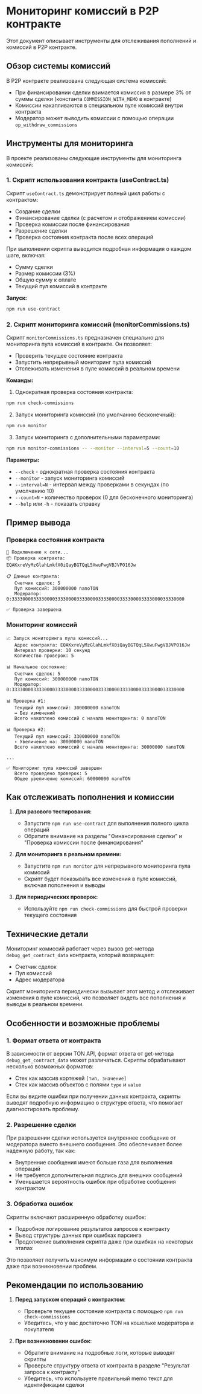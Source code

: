 # Мониторинг комиссий в P2P контракте

Этот документ описывает инструменты для отслеживания пополнений и комиссий в P2P контракте.

## Обзор системы комиссий

В P2P контракте реализована следующая система комиссий:

- При финансировании сделки взимается комиссия в размере 3% от суммы сделки (константа `COMMISSION_WITH_MEMO` в контракте)
- Комиссии накапливаются в специальном пуле комиссий внутри контракта
- Модератор может выводить комиссии с помощью операции `op_withdraw_commissions`

## Инструменты для мониторинга

В проекте реализованы следующие инструменты для мониторинга комиссий:

### 1. Скрипт использования контракта (useContract.ts)

Скрипт `useContract.ts` демонстрирует полный цикл работы с контрактом:
- Создание сделки
- Финансирование сделки (с расчетом и отображением комиссии)
- Проверка комиссии после финансирования
- Разрешение сделки
- Проверка состояния контракта после всех операций

При выполнении скрипта выводится подробная информация о каждом шаге, включая:
- Сумму сделки
- Размер комиссии (3%)
- Общую сумму к оплате
- Текущий пул комиссий в контракте

**Запуск:**
```bash
npm run use-contract
```

### 2. Скрипт мониторинга комиссий (monitorCommissions.ts)

Скрипт `monitorCommissions.ts` предназначен специально для мониторинга пула комиссий в контракте. Он позволяет:
- Проверить текущее состояние контракта
- Запустить непрерывный мониторинг пула комиссий
- Отслеживать изменения в пуле комиссий в реальном времени

**Команды:**

1. Однократная проверка состояния контракта:
```bash
npm run check-commissions
```

2. Запуск мониторинга комиссий (по умолчанию бесконечный):
```bash
npm run monitor
```

3. Запуск мониторинга с дополнительными параметрами:
```bash
npm run monitor-commissions -- --monitor --interval=5 --count=10
```

**Параметры:**
- `--check` - однократная проверка состояния контракта
- `--monitor` - запуск мониторинга комиссий
- `--interval=N` - интервал между проверками в секундах (по умолчанию 10)
- `--count=N` - количество проверок (0 для бесконечного мониторинга)
- `--help` или `-h` - показать справку

## Пример вывода

### Проверка состояния контракта

```
🚀 Подключение к сети...
📦 Проверка контракта: EQAKxreVyMzGlahLmkfX0iQayBGTQqL5XwuFwgVBJVPO16Jw

📋 Данные контракта:
   Счетчик сделок: 5
   Пул комиссий: 300000000 nanoTON
   Модератор: 0:3333000033330000333300003333000033330000333300003333000033330000

✅ Проверка завершена
```

### Мониторинг комиссий

```
📈 Запуск мониторинга пула комиссий...
   Адрес контракта: EQAKxreVyMzGlahLmkfX0iQayBGTQqL5XwuFwgVBJVPO16Jw
   Интервал проверки: 10 секунд
   Количество проверок: 5

📊 Начальное состояние:
   Счетчик сделок: 5
   Пул комиссий: 300000000 nanoTON
   Модератор: 0:3333000033330000333300003333000033330000333300003333000033330000

📊 Проверка #1:
   Текущий пул комиссий: 300000000 nanoTON
   ↔️ Без изменений
   Всего накоплено комиссий с начала мониторинга: 0 nanoTON

📊 Проверка #2:
   Текущий пул комиссий: 330000000 nanoTON
   ⬆️ Увеличение на: 30000000 nanoTON
   Всего накоплено комиссий с начала мониторинга: 30000000 nanoTON

...

✅ Мониторинг пула комиссий завершен
   Всего проведено проверок: 5
   Общее увеличение комиссий: 60000000 nanoTON
```

## Как отслеживать пополнения и комиссии

1. **Для разового тестирования:**
   - Запустите `npm run use-contract` для выполнения полного цикла операций
   - Обратите внимание на разделы "Финансирование сделки" и "Проверка комиссии после финансирования"

2. **Для мониторинга в реальном времени:**
   - Запустите `npm run monitor` для непрерывного мониторинга пула комиссий
   - Скрипт будет показывать все изменения в пуле комиссий, включая пополнения и выводы

3. **Для периодических проверок:**
   - Используйте `npm run check-commissions` для быстрой проверки текущего состояния

## Технические детали

Мониторинг комиссий работает через вызов get-метода `debug_get_contract_data` контракта, который возвращает:
- Счетчик сделок
- Пул комиссий
- Адрес модератора

Скрипт мониторинга периодически вызывает этот метод и отслеживает изменения в пуле комиссий, что позволяет видеть все пополнения и выводы в реальном времени.

## Особенности и возможные проблемы

### 1. Формат ответа от контракта

В зависимости от версии TON API, формат ответа от get-метода `debug_get_contract_data` может различаться. Скрипты обрабатывают несколько возможных форматов:
- Стек как массив кортежей `[тип, значение]`
- Стек как массив объектов с полями `type` и `value`

Если вы видите ошибки при получении данных контракта, скрипты выводят подробную информацию о структуре ответа, что помогает диагностировать проблему.

### 2. Разрешение сделки

При разрешении сделки используется внутреннее сообщение от модератора вместо внешнего сообщения. Это обеспечивает более надежную работу, так как:
- Внутренние сообщения имеют больше газа для выполнения операций
- Не требуется дополнительная подпись для внешних сообщений
- Уменьшается вероятность ошибок при обработке сообщения контрактом

### 3. Обработка ошибок

Скрипты включают расширенную обработку ошибок:
- Подробное логирование результатов запросов к контракту
- Вывод структуры данных при ошибках парсинга
- Продолжение выполнения скрипта даже при ошибках на некоторых этапах

Это позволяет получить максимум информации о состоянии контракта даже при возникновении проблем.

## Рекомендации по использованию

1. **Перед запуском операций с контрактом**:
   - Проверьте текущее состояние контракта с помощью `npm run check-commissions`
   - Убедитесь, что у вас достаточно TON на кошельке модератора и покупателя

2. **При возникновении ошибок**:
   - Обратите внимание на подробные логи, которые выводят скрипты
   - Проверьте структуру ответа от контракта в разделе "Результат запроса к контракту"
   - Убедитесь, что используете правильный memo текст для идентификации сделки
